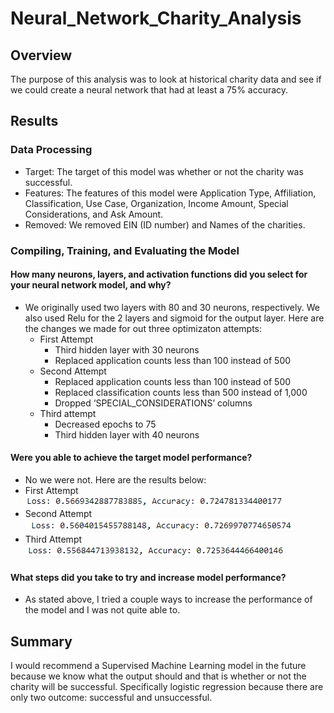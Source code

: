 # Neural_Network_Charity_Analysis

## Overview
The purpose of this analysis was to look at historical charity data and see if we could create a neural network that had at least a 75% accuracy.

## Results

### Data Processing
* Target: The target of this model was whether or not the charity was successful.
* Features: The features of this model were Application Type, Affiliation, Classification, Use Case, Organization, Income Amount, Special Considerations, and Ask Amount.
* Removed: We removed EIN (ID number) and Names of the charities.

### Compiling, Training, and Evaluating the Model
#### How many neurons, layers, and activation functions did you select for your neural network model, and why?
* We originally used two layers with 80 and 30 neurons, respectively. We also used Relu for the 2 layers and sigmoid for the output layer. Here are the changes we made for out three optimizaton attempts:
  * First Attempt
    * Third hidden layer with 30 neurons
    * Replaced application counts less than 100 instead of 500
  * Second Attempt
    *	Replaced application counts less than 100 instead of 500
    * Replaced classification counts less than 500 instead of 1,000
    * Dropped ‘SPECIAL_CONSIDERATIONS’ columns
  * Third attempt
    * Decreased epochs to 75
    * Third hidden layer with 40 neurons
 #### Were you able to achieve the target model performance?
 * No we were not. Here are the results below:
 * First Attempt
![](Resources/attempt_1.PNG)
 * Second Attempt
![](Resources/attempt_2.PNG)
* Third Attempt
![](Resources/attempt_3.PNG)

#### What steps did you take to try and increase model performance?
* As stated above, I tried a couple ways to increase the performance of the model and I was not quite able to.

## Summary
I would recommend a Supervised Machine Learning model in the future because we know what the output should and that is whether or not the charity will be successful. Specifically logistic regression because there are only two outcome: successful and unsuccessful.



